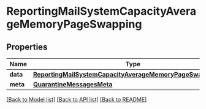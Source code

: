 # ReportingMailSystemCapacityAverageMemoryPageSwapping

## Properties
Name | Type | Description | Notes
------------ | ------------- | ------------- | -------------
**data** | [**ReportingMailSystemCapacityAverageMemoryPageSwappingData**](ReportingMailSystemCapacityAverageMemoryPageSwappingData.md) |  | [optional] 
**meta** | [**QuarantineMessagesMeta**](QuarantineMessagesMeta.md) |  | [optional] 

[[Back to Model list]](../README.md#documentation-for-models) [[Back to API list]](../README.md#documentation-for-api-endpoints) [[Back to README]](../README.md)

